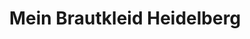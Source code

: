 ---
title: "Mein Brautkleid Heidelberg"
url: /heidelberg/mein-brautkleid-heidelberg/
shop: Kleidung
---